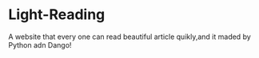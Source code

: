 # Light-Reading
A website that every one can read beautiful article quikly,and it maded by Python adn Dango!
